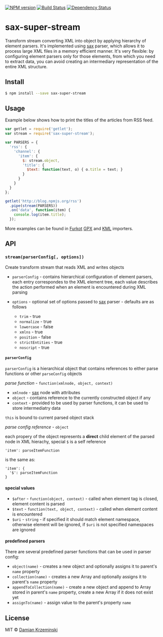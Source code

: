 [![NPM version][npm-image]][npm-url]
[![Build Status][travis-image]][travis-url]
[![Dependency Status][gemnasium-image]][gemnasium-url]

# sax-super-stream

Transform stream converting XML into object by applying hierarchy of element parsers. It's
implemented using [sax] parser, which allows it to process large XML files in a memory efficient manner.
It's very flexible: by configuring element parsers only for those elements, from which you need to
extract data, you can avoid creating an intermediary representation of the entire XML structure.

## Install

```sh
$ npm install --save sax-super-stream
```

## Usage

Example below shows how to print the titles of the articles from RSS feed.

```js
var getlet = require('getlet');
var stream = require('sax-super-stream');

var PARSERS = {
  'rss': {
    'channel': {
      'item': {
        $: stream.object,
        'title': {
          $text: function(text, o) { o.title = text; }
        }
      }
    }
  }
};

getlet('http://blog.npmjs.org/rss')
  .pipe(stream(PARSERS))
  .on('data', function(item) {
    console.log(item.title);
  });

```

More examples can be found in [Furkot][] [GPX][furkot-import-gpx] and [KML][furkot-import-kml] importers.

## API

### `stream(parserConfig[, options])`

Create transform stream that reads XML and writes objects

- `parserConfig` - contains hierarchical configuration of element parsers, each entry correspondes to the XML element tree,
each value describes the action performed when an element is encountered during XML parsing

- `options` - optional set of options passed to [sax] parser - defaults are as follows

  - `trim` - true
  - `normalize` - true
  - `lowercase` - false
  - `xmlns` - true
  - `position` - false
  - `strictEntities` - true
  - `noscript` - true

#### `parserConfig`

`parserConfig` is a hierarchical object that contains references to either parse functions or other `parseConfig` objects

_parse function_ - `function(xmlnode, object, context)`

  - `xmlnode` - [sax] node with attributes
  - `object` - contains reference to the currently constructed object if any
  - `context` - provided to be used by parser functions, it can be used to store intermediatry data

`this` is bound to current parsed object stack

_parse config reference_ - `object`

each propery of the object represents a **direct** child element of the parsed node in XML hierachy,
  special `$` is a self reference

```
'item': parseItemFunction
```

is the same as:

```
'item': {
  '$': parseItemFunction
}
```

#### special values

- `$after` - `function(object, context)` - called when element tag is closed, element content is parsed
- `$text` - `function(text, object, context)` - called when element content is encountered
- `$uri` - `string` - if specified it should match element namespace, otherwise element will be ignored,
  if `$uri` is not specified namespaces are ignored

#### predefined parsers

There are several predefined parser functions that can be used in parser config:

- `object(name)` - creates a new object and optionally assigns it to parent's `name` property
- `collection(name)` - creates a new Array and optionally assigns it to parent's `name` property
- `appendToCollection(name)` - create a new object and append to Array stored in parent's `name` property, create a new Array if it does not exist yet
- `assignTo(name)` - assign value to the parent's property `name`

## License

MIT © [Damian Krzeminski](https://pirxpilot.me)

[Furkot]: https://furkot.com
[furkot-import-gpx]: https://npmjs.org/package/furkot-import-gpx
[furkot-import-kml]: https://npmjs.org/package/furkot-import-kml
[sax]: https://npmjs.org/package/sax-js

[npm-image]: https://img.shields.io/npm/v/sax-super-stream.svg
[npm-url]: https://npmjs.org/package/sax-super-stream

[travis-url]: https://travis-ci.org/pirxpilot/sax-super-stream
[travis-image]: https://img.shields.io/travis/pirxpilot/sax-super-stream.svg

[gemnasium-image]: https://img.shields.io/gemnasium/pirxpilot/sax-super-stream.svg
[gemnasium-url]: https://gemnasium.com/pirxpilot/sax-super-stream
